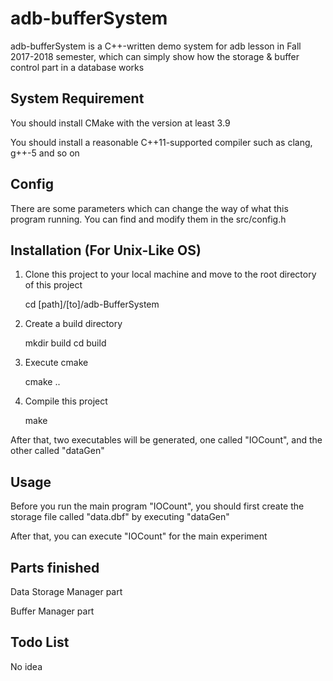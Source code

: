 # adb-bufferSystem

adb-bufferSystem is a C++-written demo system for adb lesson in Fall 2017-2018 semester, which can simply show how the storage & buffer control part in a database works

## System Requirement

You should install CMake with the version at least 3.9

You should install a reasonable C++11-supported compiler such as clang, g++-5 and so on

## Config

There are some parameters which can change the way of what this program running. You can find and modify them in the src/config.h

## Installation (For Unix-Like OS)

1. Clone this project to your local machine and move to the root directory of this project

    cd [path]/[to]/adb-BufferSystem

2. Create a build directory

    mkdir build
    cd build

3. Execute cmake

    cmake ..

4. Compile this project

    make

After that, two executables will be generated, one called "IOCount", and the other called "dataGen"

## Usage

Before you run the main program "IOCount", you should first create the storage file called "data.dbf" by executing "dataGen"

After that, you can execute "IOCount" for the main experiment

## Parts finished

Data Storage Manager part

Buffer Manager part

## Todo List

No idea
